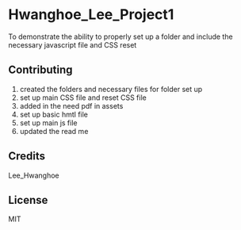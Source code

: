 # Hwanghoe_Lee_Project1

To demonstrate the ability to properly set up a folder and include the necessary javascript file and CSS reset

## Contributing

1. created the folders and necessary files for folder set up
2. set up main CSS file and reset CSS file
3. added in the need pdf in assets
4. set up basic hmtl file
5. set up main js file
6. updated the read me


## Credits

Lee_Hwanghoe

## License

MIT